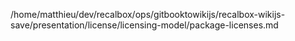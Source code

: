 /home/matthieu/dev/recalbox/ops/gitbooktowikijs/recalbox-wikijs-save/presentation/license/licensing-model/package-licenses.md